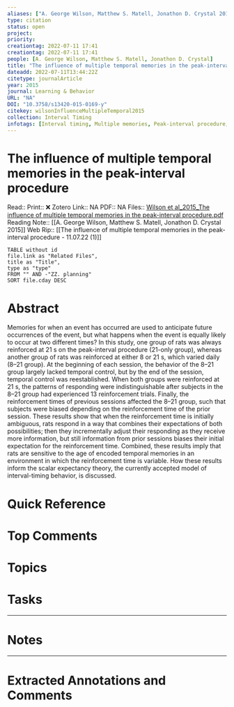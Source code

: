 ```yaml
---
aliases: ["A. George Wilson, Matthew S. Matell, Jonathon D. Crystal 2015",]
type: citation
status: open
project: 
priority: 
creationtag: 2022-07-11 17:41
creationtag: 2022-07-11 17:41
people: [A. George Wilson, Matthew S. Matell, Jonathon D. Crystal]
title: "The influence of multiple temporal memories in the peak-interval procedure"
dateadd: 2022-07-11T13:44:22Z
citetype: journalArticle
year: 2015
journal: Learning & Behavior
URL: "NA"
DOI: "10.3758/s13420-015-0169-y"
citekey: wilsonInfluenceMultipleTemporal2015
collection: Interval Timing
infotags: [Interval timing, Multiple memories, Peak-interval procedure, Rat, Temporal control, Temporal memory]
---
```


# The influence of multiple temporal memories in the peak-interval procedure
Read:: 
Print::  ❌
Zotero Link:: NA
PDF:: NA
Files:: [Wilson et al_2015_The influence of multiple temporal memories in the peak-interval procedure.pdf](file:///home/michaelt/Insync/m@tarlton.info/Google%20Drive/06.%20Zotero/storage/S674AYV8/Wilson%20et%20al_2015_The%20influence%20of%20multiple%20temporal%20memories%20in%20the%20peak-interval%20procedure.pdf)
Reading Note:: [[A. George Wilson, Matthew S. Matell, Jonathon D. Crystal 2015]]
Web Rip:: [[The influence of multiple temporal memories in the peak-interval procedure - 11.07.22 (1)]]
```dataview
TABLE without id
file.link as "Related Files",
title as "Title",
type as "type"
FROM "" AND -"ZZ. planning"
SORT file.cday DESC
```

# Abstract
Memories for when an event has occurred are used to anticipate future occurrences of the event, but what happens when the event is equally likely to occur at two different times? In this study, one group of rats was always reinforced at 21 s on the peak-interval procedure (21-only group), whereas another group of rats was reinforced at either 8 or 21 s, which varied daily (8–21 group). At the beginning of each session, the behavior of the 8–21 group largely lacked temporal control, but by the end of the session, temporal control was reestablished. When both groups were reinforced at 21 s, the patterns of responding were indistinguishable after subjects in the 8–21 group had experienced 13 reinforcement trials. Finally, the reinforcement times of previous sessions affected the 8–21 group, such that subjects were biased depending on the reinforcement time of the prior session. These results show that when the reinforcement time is initially ambiguous, rats respond in a way that combines their expectations of both possibilities; then they incrementally adjust their responding as they receive more information, but still information from prior sessions biases their initial expectation for the reinforcement time. Combined, these results imply that rats are sensitive to the age of encoded temporal memories in an environment in which the reinforcement time is variable. How these results inform the scalar expectancy theory, the currently accepted model of interval-timing behavior, is discussed.

# Quick Reference


# Top Comments


# Topics


# Tasks


----
# Notes


----
# Extracted Annotations and Comments